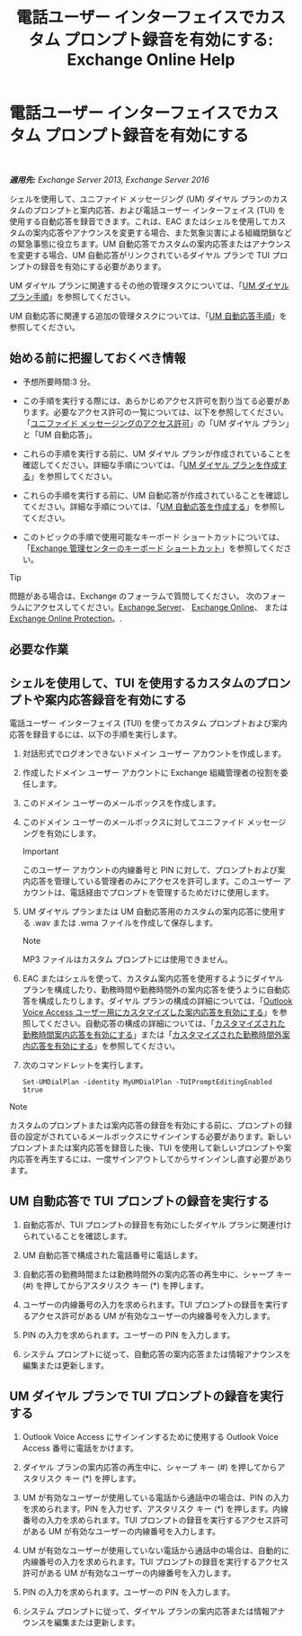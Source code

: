﻿---
title: '電話ユーザー インターフェイスでカスタム プロンプト録音を有効にする: Exchange Online Help'
TOCTitle: 電話ユーザー インターフェイスでカスタム プロンプト録音を有効にする
ms:assetid: f2e5c636-2be9-4d48-b5e7-37913ded62d1
ms:mtpsurl: https://technet.microsoft.com/ja-jp/library/Bb691404(v=EXCHG.150)
ms:contentKeyID: 54652989
ms.date: 05/22/2018
mtps_version: v=EXCHG.150
ms.translationtype: HT
---

# 電話ユーザー インターフェイスでカスタム プロンプト録音を有効にする

 

_**適用先:** Exchange Server 2013, Exchange Server 2016_

シェルを使用して、ユニファイド メッセージング (UM) ダイヤル プランのカスタムのプロンプトと案内応答、および電話ユーザー インターフェイス (TUI) を使用する自動応答を録音できます。これは、EAC またはシェルを使用してカスタムの案内応答やアナウンスを変更する場合、また気象災害による組織閉鎖などの緊急事態に役立ちます。UM 自動応答でカスタムの案内応答またはアナウンスを変更する場合、UM 自動応答がリンクされているダイヤル プランで TUI プロンプトの録音を有効にする必要があります。

UM ダイヤル プランに関連するその他の管理タスクについては、「[UM ダイヤル プラン手順](um-dial-plan-procedures-exchange-2013-help.md)」を参照してください。

UM 自動応答に関連する追加の管理タスクについては、「[UM 自動応答手順](um-auto-attendant-procedures-exchange-2013-help.md)」を参照してください。

## 始める前に把握しておくべき情報

  - 予想所要時間:3 分。

  - この手順を実行する際には、あらかじめアクセス許可を割り当てる必要があります。必要なアクセス許可の一覧については、以下を参照してください。「[ユニファイド メッセージングのアクセス許可](unified-messaging-permissions-exchange-2013-help.md)」の「UM ダイヤル プラン」と「UM 自動応答」。

  - これらの手順を実行する前に、UM ダイヤル プランが作成されていることを確認してください。詳細な手順については、「[UM ダイヤル プランを作成する](create-a-um-dial-plan-exchange-2013-help.md)」を参照してください。

  - これらの手順を実行する前に、UM 自動応答が作成されていることを確認してください。詳細な手順については、「[UM 自動応答を作成する](create-a-um-auto-attendant-exchange-2013-help.md)」を参照してください。

  - このトピックの手順で使用可能なキーボード ショートカットについては、「[Exchange 管理センターのキーボード ショートカット](keyboard-shortcuts-in-the-exchange-admin-center-exchange-online-protection-help.md)」を参照してください。


> [!TIP]
> 問題がある場合は、Exchange のフォーラムで質問してください。 次のフォーラムにアクセスしてください。<A href="https://go.microsoft.com/fwlink/p/?linkid=60612">Exchange Server</A>、 <A href="https://go.microsoft.com/fwlink/p/?linkid=267542">Exchange Online</A>、 または <A href="https://go.microsoft.com/fwlink/p/?linkid=285351">Exchange Online Protection</A>。.



## 必要な作業

## シェルを使用して、TUI を使用するカスタムのプロンプトや案内応答録音を有効にする

電話ユーザー インターフェイス (TUI) を使ってカスタム プロンプトおよび案内応答を録音するには、以下の手順を実行します。

1.  対話形式でログオンできないドメイン ユーザー アカウントを作成します。

2.  作成したドメイン ユーザー アカウントに Exchange 組織管理者の役割を委任します。

3.  このドメイン ユーザーのメールボックスを作成します。

4.  このドメイン ユーザーのメールボックスに対してユニファイド メッセージングを有効にします。
    

    > [!IMPORTANT]
    > このユーザー アカウントの内線番号と PIN に対して、プロンプトおよび案内応答を管理している管理者のみにアクセスを許可します。このユーザー アカウントは、電話経由でプロンプトを管理するためだけに使用します。



5.  UM ダイヤル プランまたは UM 自動応答用のカスタムの案内応答に使用する .wav または .wma ファイルを作成して保存します。
    

    > [!NOTE]
    > MP3 ファイルはカスタム プロンプトには使用できません。



6.  EAC またはシェルを使って、カスタム案内応答を使用するようにダイヤル プランを構成したり、勤務時間や勤務時間外の案内応答を使うように自動応答を構成したりします。ダイヤル プランの構成の詳細については、「[Outlook Voice Access ユーザー用にカスタマイズした案内応答を有効にする](enable-a-customized-greeting-for-outlook-voice-access-users-exchange-2013-help.md)」を参照してください。自動応答の構成の詳細については、「[カスタマイズされた勤務時間案内応答を有効にする](enable-a-customized-business-hours-greeting-exchange-2013-help.md)」または「[カスタマイズされた勤務時間外案内応答を有効にする](enable-a-customized-non-business-hours-greeting-exchange-2013-help.md)」を参照してください。

7.  次のコマンドレットを実行します。
    
        Set-UMDialPlan -identity MyUMDialPlan -TUIPromptEditingEnabled $true


> [!NOTE]
> カスタムのプロンプトまたは案内応答の録音を有効にする前に、プロンプトの録音の設定がされているメールボックスにサインインする必要があります。新しいプロンプトまたは案内応答を録音した後、TUI を使用して新しいプロンプトや案内応答を再生するには、一度サインアウトしてからサインインし直す必要があります。



## UM 自動応答で TUI プロンプトの録音を実行する

1.  自動応答が、TUI プロンプトの録音を有効にしたダイヤル プランに関連付けられていることを確認します。

2.  UM 自動応答で構成された電話番号に電話します。

3.  自動応答の勤務時間または勤務時間外の案内応答の再生中に、シャープ キー (\#) を押してからアスタリスク キー (\*) を押します。

4.  ユーザーの内線番号の入力を求められます。TUI プロンプトの録音を実行するアクセス許可がある UM が有効なユーザーの内線番号を入力します。

5.  PIN の入力を求められます。ユーザーの PIN を入力します。

6.  システム プロンプトに従って、自動応答の案内応答または情報アナウンスを編集または更新します。

## UM ダイヤル プランで TUI プロンプトの録音を実行する

1.  Outlook Voice Access にサインインするために使用する Outlook Voice Access 番号に電話をかけます。

2.  ダイヤル プランの案内応答の再生中に、シャープ キー (\#) を押してからアスタリスク キー (\*) を押します。

3.  UM が有効なユーザーが使用している電話から通話中の場合は、PIN の入力を求められます。PIN を入力せず、アスタリスク キー (\*) を押します。内線番号の入力を求められます。TUI プロンプトの録音を実行するアクセス許可がある UM が有効なユーザーの内線番号を入力します。

4.  UM が有効なユーザーが使用していない電話から通話中の場合は、自動的に内線番号の入力を求められます。TUI プロンプトの録音を実行するアクセス許可がある UM が有効なユーザーの内線番号を入力します。

5.  PIN の入力を求められます。ユーザーの PIN を入力します。

6.  システム プロンプトに従って、ダイヤル プランの案内応答または情報アナウンスを編集または更新します。

